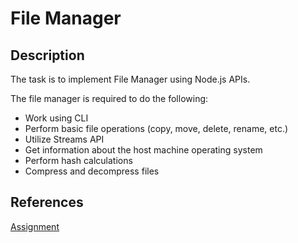 # File Manager

## Description

The task is to implement File Manager using Node.js APIs.

The file manager is required to do the following:

- Work using CLI
- Perform basic file operations (copy, move, delete, rename, etc.)
- Utilize Streams API
- Get information about the host machine operating system
- Perform hash calculations
- Compress and decompress files

## References

[Assignment](https://github.com/AlreadyBored/nodejs-assignments/blob/990f2b5b05afbdb3578d030f140f068fa8f122d0/assignments/file-manager/assignment.md)
